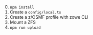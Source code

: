 0. `npm install`
1. Create a `config/local.ts`
2. Create a z/OSMF profile with zowe CLI
3. Mount a ZFS
4. `npm run upload`
